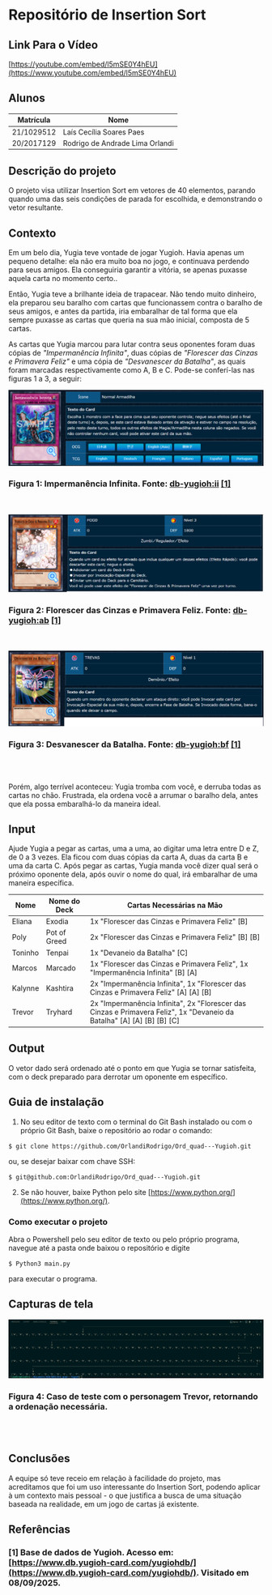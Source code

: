 # Repositório de Insertion Sort

## Link Para o Vídeo

[https://youtube.com/embed/l5mSE0Y4hEU](https://www.youtube.com/embed/l5mSE0Y4hEU)


## Alunos  
| Matrícula | Nome |  
|-----------------------|---------------------|  
| 21/1029512 | Laís Cecília Soares Paes |  
| 20/2017129 | Rodrigo de Andrade Lima Orlandi |  

## Descrição do projeto
O projeto visa utilizar Insertion Sort em vetores de 40 elementos, parando quando uma das seis condições de parada for escolhida, e demonstrando o vetor resultante.  

## Contexto
Em um belo dia, Yugia teve vontade de jogar Yugioh. Havia apenas um pequeno detalhe: ela não era muito boa no jogo, e continuava perdendo para seus amigos. Ela conseguiria garantir a vitória, se apenas puxasse aquela carta no momento certo..

Então, Yugia teve a brilhante ideia de trapacear. Não tendo muito dinheiro, ela preparou seu baralho com cartas que funcionassem contra o baralho de seus amigos, e antes da partida, iria embaralhar de tal forma que ela sempre puxasse as cartas que queria na sua mão inicial, composta de 5 cartas.

As cartas que Yugia marcou para lutar contra seus oponentes foram duas cópias de *"Impermanência Infinita"*, duas cópias de *"Florescer das Cinzas e Primavera Feliz"* e uma cópia de *"Desvanescer da Batalha"*, as quais foram marcadas respectivamente como A, B e C. Pode-se conferí-las nas figuras 1 a 3, a seguir:

![imperm](imperm.png)
### **Figura 1**: Impermanência Infinita. **Fonte:** [db-yugioh:ii](https://www.db.yugioh-card.com/yugiohdb/card_search.action?ope=2&cid=13631) [[1]](#Referências)
<br></br>
![ash](ash.png)
### **Figura 2**: Florescer das Cinzas e Primavera Feliz. **Fonte:** [db-yugioh:ab](https://www.db.yugioh-card.com/yugiohdb/card_search.action?ope=2&cid=12950) [[1]](#Referências)
<br></br>
![battle_fader](bf.png)
### **Figura 3**: Desvanescer da Batalha. **Fonte:** [db-yugioh:bf](https://www.db.yugioh-card.com/yugiohdb/card_search.action?ope=2&cid=8617) [[1]](#Referências)
<br></br>

Porém, algo terrível aconteceu: Yugia tromba com você, e derruba todas as cartas no chão. Frustrada, ela ordena você a arrumar o baralho dela, antes que ela possa embaralhá-lo da maneira ideal.

## Input
Ajude Yugia a pegar as cartas, uma a uma, ao digitar uma letra entre D e Z, de 0 a 3 vezes. Ela ficou com duas cópias da carta A, duas da carta B e uma da carta C. Após pegar as cartas, Yugia manda você dizer qual será o próximo oponente dela, após ouvir o nome do qual, irá embaralhar de uma maneira específica. 

| Nome |  Nome do Deck | Cartas Necessárias na Mão |
|------|---------------|---------------------------|    
| Eliana | Exodia      | 1x  "Florescer das Cinzas e Primavera Feliz" [B] |
| Poly | Pot of Greed  | 2x  "Florescer das Cinzas e Primavera Feliz" [B] [B] |
| Toninho | Tenpai     | 1x  "Devaneio da Batalha" [C] |
| Marcos | Marcado     | 1x  "Florescer das Cinzas e Primavera Feliz", 1x "Impermanência Infinita" [B] [A] |
| Kalynne | Kashtira     | 2x "Impermanência Infinita", 1x "Florescer das Cinzas e Primavera Feliz" [A] [A] [B] |
| Trevor | Tryhard      | 2x "Impermanência Infinita", 2x  "Florescer das Cinzas e Primavera Feliz", 1x  "Devaneio da Batalha" [A] [A] [B] [B] [C] |

## Output
O vetor dado será ordenado até o ponto em que Yugia se tornar satisfeita, com o deck preparado para derrotar um oponente em específico.

## Guia de instalação
1. No seu editor de texto com o terminal do Git Bash instalado ou com o próprio Git Bash, baixe o repositório ao rodar o comando:  

```
$ git clone https://github.com/OrlandiRodrigo/Ord_quad---Yugioh.git
```
ou, se desejar baixar com chave SSH: 

```
$ git@github.com:OrlandiRodrigo/Ord_quad---Yugioh.git
```
2. Se não houver, baixe Python pelo site [https://www.python.org/](https://www.python.org/).

### Como executar o projeto

Abra o Powershell pelo seu editor de texto ou pelo próprio programa, navegue até a pasta onde baixou o repositório e digite

```
$ Python3 main.py
```
para executar o programa.

## Capturas de tela
![trevor](caso_de_teste_trevor.png)  
### **Figura 4**: Caso de teste com o personagem Trevor, retornando a ordenação necessária.
<br></br>

## Conclusões
A equipe só teve receio em relação à facilidade do projeto, mas acreditamos que foi um uso interessante do Insertion Sort, podendo aplicar à um contexto mais pessoal - o que justifica a busca de uma situação baseada na realidade, em um jogo de cartas já existente.

## Referências
### [1] Base de dados de Yugioh. Acesso em: [https://www.db.yugioh-card.com/yugiohdb/](https://www.db.yugioh-card.com/yugiohdb/). Visitado em 08/09/2025.
